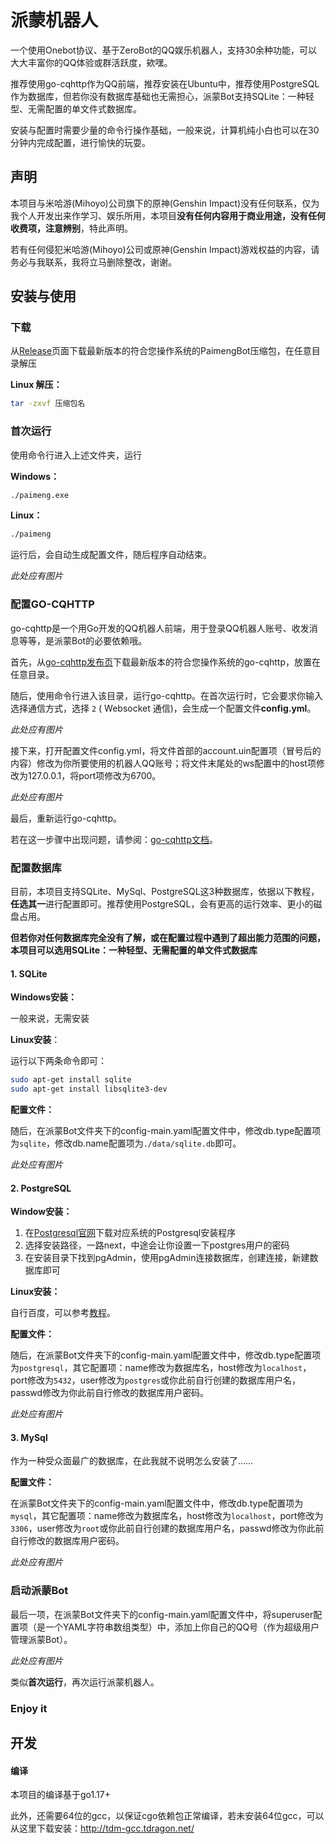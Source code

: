 # 派蒙机器人

一个使用Onebot协议、基于ZeroBot的QQ娱乐机器人，支持30余种功能，可以大大丰富你的QQ体验或群活跃度，欸嘿。

推荐使用go-cqhttp作为QQ前端，推荐安装在Ubuntu中，推荐使用PostgreSQL作为数据库，但若你没有数据库基础也无需担心，派蒙Bot支持SQLite：一种轻型、无需配置的单文件式数据库。

安装与配置时需要少量的命令行操作基础，一般来说，计算机纯小白也可以在30分钟内完成配置，进行愉快的玩耍。

## 声明

本项目与米哈游(Mihoyo)公司旗下的原神(Genshin Impact)没有任何联系，仅为我个人开发出来作学习、娱乐所用，本项目**没有任何内容用于商业用途，没有任何收费项，注意辨别**，特此声明。

若有任何侵犯米哈游(Mihoyo)公司或原神(Genshin Impact)游戏权益的内容，请务必与我联系，我将立马删除整改，谢谢。

## 安装与使用

### 下载

从[Release](https://github.com/RicheyJang/PaimengBot/releases)页面下载最新版本的符合您操作系统的PaimengBot压缩包，在任意目录解压

**Linux 解压：**

```bash
tar -zxvf 压缩包名
```

### 首次运行

使用命令行进入上述文件夹，运行

**Windows：**

```bash
./paimeng.exe
```

**Linux：**

```bash
./paimeng
```

运行后，会自动生成配置文件，随后程序自动结束。

*此处应有图片*

### 配置GO-CQHTTP

go-cqhttp是一个用Go开发的QQ机器人前端，用于登录QQ机器人账号、收发消息等等，是派蒙Bot的必要依赖哦。

首先，从[go-cqhttp发布页](https://github.com/Mrs4s/go-cqhttp/releases)下载最新版本的符合您操作系统的go-cqhttp，放置在任意目录。

随后，使用命令行进入该目录，运行go-cqhttp。在首次运行时，它会要求你输入选择通信方式，选择 `2` ( Websocket 通信)，会生成一个配置文件**config.yml**。

*此处应有图片*

接下来，打开配置文件config.yml，将文件首部的account.uin配置项（冒号后的内容）修改为你所要使用的机器人QQ账号；将文件末尾处的ws配置中的host项修改为127.0.0.1，将port项修改为6700。

*此处应有图片*

最后，重新运行go-cqhttp。

若在这一步骤中出现问题，请参阅：[go-cqhttp文档](https://docs.go-cqhttp.org/guide/quick_start.html#%E5%9F%BA%E7%A1%80%E6%95%99%E7%A8%8B)。

### 配置数据库

目前，本项目支持SQLite、MySql、PostgreSQL这3种数据库，依据以下教程，**任选其一**进行配置即可。推荐使用PostgreSQL，会有更高的运行效率、更小的磁盘占用。

**但若你对任何数据库完全没有了解，或在配置过程中遇到了超出能力范围的问题，本项目可以选用SQLite：一种轻型、无需配置的单文件式数据库**

#### 1. SQLite

**Windows安装：**

一般来说，无需安装

**Linux安装**：

运行以下两条命令即可：

```bash
sudo apt-get install sqlite
sudo apt-get install libsqlite3-dev
```

**配置文件：**

随后，在派蒙Bot文件夹下的config-main.yaml配置文件中，修改db.type配置项为`sqlite`，修改db.name配置项为`./data/sqlite.db`即可。

*此处应有图片*

#### 2. PostgreSQL

**Window安装：**

1. 在[Postgresql官网](https://www.enterprisedb.com/downloads/postgres-postgresql-downloads)下载对应系统的Postgresql安装程序
2. 选择安装路径，一路next，中途会让你设置一下postgres用户的密码
3. 在安装目录下找到pgAdmin，使用pgAdmin连接数据库，创建连接，新建数据库即可

**Linux安装：**

自行百度，可以参考[教程](https://www.cnblogs.com/wwh/p/11605240.html)。

**配置文件：**

随后，在派蒙Bot文件夹下的config-main.yaml配置文件中，修改db.type配置项为`postgresql`，其它配置项：name修改为数据库名，host修改为`localhost`，port修改为`5432`，user修改为`postgres`或你此前自行创建的数据库用户名，passwd修改为你此前自行修改的数据库用户密码。

*此处应有图片*

#### 3. MySql

作为一种受众面最广的数据库，在此我就不说明怎么安装了……

**配置文件：**

在派蒙Bot文件夹下的config-main.yaml配置文件中，修改db.type配置项为`mysql`，其它配置项：name修改为数据库名，host修改为`localhost`，port修改为`3306`，user修改为`root`或你此前自行创建的数据库用户名，passwd修改为你此前自行修改的数据库用户密码。

*此处应有图片*

### 启动派蒙Bot

最后一项，在派蒙Bot文件夹下的config-main.yaml配置文件中，将superuser配置项（是一个YAML字符串数组类型）中，添加上你自己的QQ号（作为超级用户管理派蒙Bot）。

*此处应有图片*

类似**首次运行**，再次运行派蒙机器人。

### Enjoy it

## 开发

#### 编译

本项目的编译基于go1.17+

此外，还需要64位的gcc，以保证cgo依赖包正常编译，若未安装64位gcc，可以从这里下载安装：http://tdm-gcc.tdragon.net/